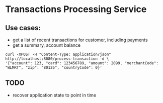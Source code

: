 # Transactions Processing Service

## Use cases:
- get a list of recent transactions for customer, including payments
- get a summary, account balance

```
curl -XPOST -H "Content-Type: application/json" http://localhost:8080/process-transaction -d \
'{"account": 123, "card": 123456789, "amount": 2099, "merchantCode": "WLMRT", "zip": "80126", "countryCode": 0}'
```

## TODO
- recover application state to point in time
